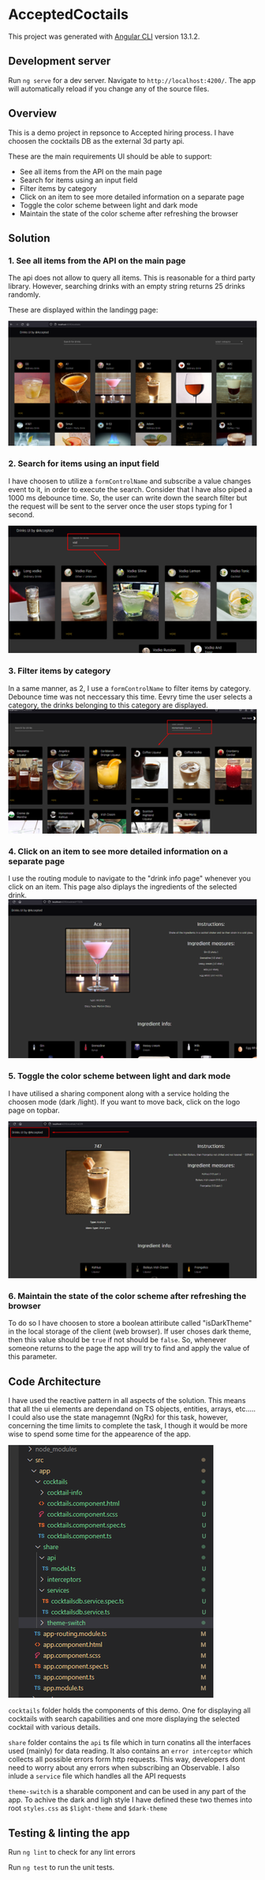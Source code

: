 # AcceptedCoctails

This project was generated with [Angular CLI](https://github.com/angular/angular-cli) version 13.1.2.

## Development server

Run `ng serve` for a dev server. Navigate to `http://localhost:4200/`. The app will automatically reload if you change any of the source files.

## Overview 

This is a demo project in repsonce to Accepted hiring process.
I have choosen the cocktails DB as the external 3d party api.

These are the main requirements
 UI should be able to support:
- See all items from the API on the main page
- Search for items using an input field
- Filter items by category
- Click on an item to see more detailed information on a separate page
- Toggle the color scheme between light and dark mode
- Maintain the state of the color scheme after refreshing the browser

## Solution 

### 1. See all items from the API on the main page 

The api does not allow to query all items. This is reasonable for a third party library. However, searching drinks with an empty string returns 25 drinks randomly. 

These are displayed within the landingg page:

![Alt text](demo_images/image1.png)

### 2. Search for items using an input field

I have choosen to utilize a `formControlName` and subscribe a value changes event to it, in order to execute the search. Consider that I have also piped a 1000 ms debounce time. So, the user can write down the search filter but the request will be sent to the server once the user stops typing for 1 second.

![Alt text](demo_images/image2.png)


### 3.  Filter items by category
In a same manner, as 2, I use a `formControlName` to filter items by category. Debounce time was not neccessary this time. Eevry time the user selects a category, the  drinks belonging to this category are displayed. 
![Alt text](demo_images/image3.png)

### 4. Click on an item to see more detailed information on a separate page

I use the routing module to navigate to the "drink info page" whenever you click on an item. This page also diplays the ingredients of the selected drink. 
![Alt text](demo_images/image4.png)

### 5. Toggle the color scheme between light and dark mode

I have utilised a sharing component along with a service holding the choosen mode (dark /light). If you want to move back, click on the logo page on topbar. 

![Alt text](demo_images/image5.png)

### 6. Maintain the state of the color scheme after refreshing the browser

To do so I have choosen to store a boolean attiribute called "isDarkTheme" in the local storage of the client (web browser).  If user choses dark theme, then this value should be `true` if not should be `false`. So, whenever someone returns to the page the app will try to find and apply the value of this parameter. 


## Code Architecture

I have used the reactive pattern in all aspects of the solution. This means that all the ui elements are dependand on TS objects, entities, arrays, etc..... I could also use the state managemnt (NgRx) for this task, however, concerning the time limits to complete the task, I though it would be more wise to spend some time for the appearence of the app. 

![Alt text](demo_images/image6.png)

`cocktails` folder holds the components of this demo. One for displaying all cocktails with search capabilities and one more displaying the selected cocktail with various details. 


`share` folder contains the `api` ts file which in turn conatins all the interfaces used (mainly) for data reading.  It also contains an `error interceptor` which collects all possible errors form http requests. This way, developers dont need to worry about any errors when subscribing an Observable. I also inlude a `service` file which handles all the API requests

`theme-switch` is a sharable component and can be used in any part of the app. To achive the dark and ligh style I  have defined these two themes into root `styles.css` as `$light-theme` and `$dark-theme`



## Testing & linting the app

Run `ng lint` to check for any lint errors 

Run `ng test` to run the unit tests. 




